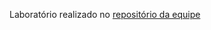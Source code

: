 Laboratório realizado no [repositório da equipe](https://github.com/BReATH-Brazilian-Research/breath_data)